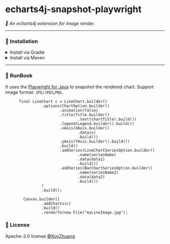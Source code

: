 # echarts4j-snapshot-playwright

*🍩 An echarts4j extension for image render.*

---

### 🔰 Installation

<details>
  <summary>Install via Gradle</summary>

```gradle
repositories {
    mavenCentral()
    // add the repository
    maven { url 'https://jitpack.io' }
}

dependencies {
   implementation 'com.github.Koooooo-7.echarts4j:echarts4j-snapshot-playwright:<Version rules same to echarts4j>'
}
```

</details>

<details>
  <summary>Install via Maven</summary>

```pom
<repositories>
    <repository>
        <id>jitpack.io</id>
        <url>https://jitpack.io</url>
    </repository>
</repositories>
	
<dependency>
    <groupId>com.github.Koooooo-7.echarts4j</groupId>
    <artifactId>echarts4j-snapshot-playwright</artifactId>
    <version>main-SNAPSHOT</version>
</dependency>
```

</details>

---

### 📝 RunBook

It uses the [Playwright for Java](https://playwright.dev/java/) to snapshot the rendered chart.
Support image format: `JPG/JPEG`,`PNG`.

```
      final LineChart c = LineChart.builder()
                .options(ChartOption.builder()
                        .animation(false)
                        .title(Title.builder()
                                .text(chartTitle).build())
                        .legend(Legend.builder().build())
                        .xAxis(XAxis.builder()
                                .data(x)
                                .build())
                        .yAxis(YAxis.builder().build())
                        .build()
                        .addSeries(LineChartSeriesOption.builder()
                                .name(seriesName)
                                .data(data1)
                                .build())
                        .addSeries(BarChartSeriesOption.builder()
                                .name(seriesName2)
                                .data(data2)
                                .build())
                )
                .build();

        Canvas.builder()
                .addCharts(c)
                .build()
                .renderTo(new File("myLineImage.jpg");
```

### 📃 License

Apache-2.0 license [©KoyZhuang](https://github.com/Koooooo-7/echarts4j/blob/main/LICENSE)